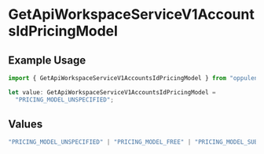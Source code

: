 # GetApiWorkspaceServiceV1AccountsIdPricingModel

## Example Usage

```typescript
import { GetApiWorkspaceServiceV1AccountsIdPricingModel } from "oppulence-backend-sdk/models/operations";

let value: GetApiWorkspaceServiceV1AccountsIdPricingModel =
  "PRICING_MODEL_UNSPECIFIED";
```

## Values

```typescript
"PRICING_MODEL_UNSPECIFIED" | "PRICING_MODEL_FREE" | "PRICING_MODEL_SUBSCRIPTION" | "PRICING_MODEL_USAGE_BASED" | "PRICING_MODEL_ENTERPRISE"
```